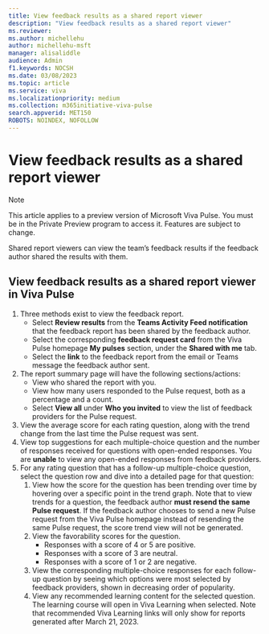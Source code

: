 ```yaml
---
title: View feedback results as a shared report viewer
description: "View feedback results as a shared report viewer"
ms.reviewer: 
ms.author: michellehu
author: michellehu-msft
manager: alisaliddle
audience: Admin
f1.keywords: NOCSH
ms.date: 03/08/2023
ms.topic: article
ms.service: viva
ms.localizationpriority: medium
ms.collection: m365initiative-viva-pulse  
search.appverid: MET150
ROBOTS: NOINDEX, NOFOLLOW
---
```


# View feedback results as a shared report viewer

> [!NOTE]
> This article applies to a preview version of Microsoft Viva Pulse. You must be in the Private Preview program to access it. Features are subject to change.

Shared report viewers can view the team’s feedback results if the feedback author shared the results with them.

## View feedback results as a shared report viewer in Viva Pulse

1. Three methods exist to view the feedback report.
    - Select **Review results** from the **Teams Activity Feed notification** that the feedback report has been shared by the feedback author.
    - Select the corresponding **feedback request card** from the Viva Pulse homepage **My pulses** section, under the **Shared with me** tab.
    - Select the **link** to the feedback report from the email or Teams message the feedback author sent.
1. The report summary page will have the following sections/actions:
    - View who shared the report with you. 
    - View how many users responded to the Pulse request, both as a percentage and a count. 
    - Select **View all** under **Who you invited** to view the list of feedback providers for the Pulse request.
1. View the average score for each rating question, along with the trend change from the last time the Pulse request was sent.
1. View top suggestions for each multiple-choice question and the number of responses received for questions with open-ended responses. You are **unable** to view any open-ended responses from feedback providers.
1. For any rating question that has a follow-up multiple-choice question, select the question row and dive into a detailed page for that question:
    1. View how the score for the question has been trending over time by hovering over a specific point in the trend graph. Note that to view trends for a question, the feedback author **must resend the same Pulse request**. If the feedback author chooses to send a new Pulse request from the Viva Pulse homepage instead of resending the same Pulse request, the score trend view will not be generated.
    1. View the favorability scores for the question.
        - Responses with a score of 4 or 5 are positive.
        - Responses with a score of 3 are neutral.
        - Responses with a score of 1 or 2 are negative.
    1. View the corresponding multiple-choice responses for each follow-up question by seeing which options were most selected by feedback providers, shown in decreasing order of popularity.
    1. View any recommended learning content for the selected question. The learning course will open in Viva Learning when selected. Note that recommended Viva Learning links will only show for reports generated after March 21, 2023.
